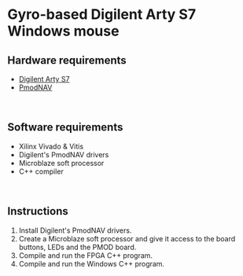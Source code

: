 # Gyro-based Digilent Arty S7 Windows mouse

## Hardware requirements

* [Digilent Arty S7](https://reference.digilentinc.com/reference/programmable-logic/arty-s7/start)
* [PmodNAV](https://store.digilentinc.com/pmod-nav-9-axis-imu-plus-barometer/)

<br/>

## Software requirements

* Xilinx Vivado & Vitis
* Digilent's PmodNAV drivers
* Microblaze soft processor
* C++ compiler

<br/>

## Instructions

1. Install Digilent's PmodNAV drivers.
2. Create a Microblaze soft processor and give it access to the board buttons, LEDs and the PMOD board.
3. Compile and run the FPGA C++ program.
4. Compile and run the Windows C++ program.
